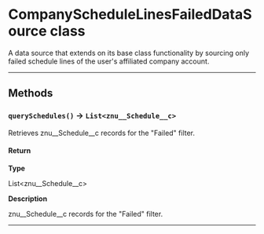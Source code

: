 # CompanyScheduleLinesFailedDataSource class

A data source that extends on its base class functionality by sourcing only failed schedule lines of the user's affiliated company account.

---
## Methods
### `querySchedules()` → `List<znu__Schedule__c>`

Retrieves znu__Schedule__c records for the "Failed" filter.

#### Return

**Type**

List<znu__Schedule__c>

**Description**

znu__Schedule__c records for the "Failed" filter.

---
